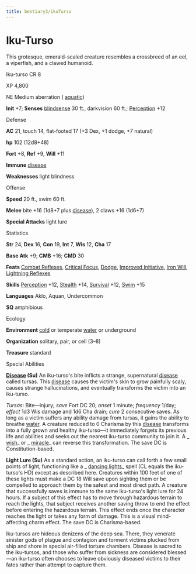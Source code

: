 ```yaml
---
title: bestiary3/ikuTurso
---
```

# Iku-Turso

This grotesque, emerald-scaled creature resembles a crossbreed of an eel, a viperfish, and a clawed humanoid.

Iku-turso CR 8

XP 4,800

NE Medium aberration ( [aquatic](monster_dir/creatureTypes#_aquatic-subtype))

**Init** +7; **Senses** [blindsense](monsters/universalMonsterRules#_blindsense) 30 ft., darkvision 60 ft.; [Perception](skill_dir/perception#_perception) +12

Defense

**AC** 21, touch 14, flat-footed 17 (+3 Dex, +1 dodge, +7 natural)

**hp** 102 (12d8+48)

**Fort** +8, **Ref** +9, **Will** +11

**Immune** [disease](monsters/universalMonsterRules#_disease-(ex-or-su))

**Weaknesses** light blindness

Offense

**Speed** 20 ft., swim 60 ft.

**Melee** bite +16 (1d8+7 plus [disease](monster_dir/universalMonsterRules#_disease-(ex-or-su))), 2 claws +16 (1d6+7)

**Special Attacks** light lure

Statistics

**Str** 24, **Dex** 16, **Con** 19, **Int** 7, **Wis** 12, **Cha** 17

**Base Atk** +9; **CMB** +16; **CMD** 30

**Feats** [Combat Reflexes](feats#_combat-reflexes), [Critical Focus](feats#_critical-focus), [Dodge](feats#_dodge), [Improved Initiative](feats#_improved-initiative), [Iron Will](feats#_iron-will), [Lightning Reflexes](feats#_lightning-reflexes)

**Skills** [Perception](skills/perception#_perception) +12, [Stealth](skill_dir/stealth#_stealth) +14, [Survival](skills/survival#_survival) +12, [Swim](skill_dir/swim#_swim) +15

**Languages** Aklo, Aquan, Undercommon

**SQ** amphibious

Ecology

**Environment** [cold](monsters/creatureTypes#_cold-subtype) or temperate [water](monster_dir/creatureTypes#_water-subtype) or underground

**Organization** solitary, pair, or cell (3–8)

**Treasure** standard

Special Abilities

**[Disease](monsters/universalMonsterRules#_disease-(ex-or-su)) (Su)** An iku-turso's bite inflicts a strange, supernatural [disease](monster_dir/universalMonsterRules#_disease-(ex-or-su)) called tursas. This [disease](monsters/universalMonsterRules#_disease-(ex-or-su)) causes the victim's skin to grow painfully scaly, causes strange hallucinations, and eventually transforms the victim into an iku-turso.

_Tursas_: Bite—injury; _save_ Fort DC 20; _onset_ 1 minute; _frequency_ 1/day; _effect_ 1d3 Wis damage and 1d6 Cha drain; _cure_ 2 consecutive saves. As long as a victim suffers any ability damage from tursas, it gains the ability to breathe [water](monster_dir/creatureTypes#_water-subtype). A creature reduced to 0 Charisma by this [disease](monsters/universalMonsterRules#_disease-(ex-or-su)) transforms into a fully grown and healthy iku-turso—it immediately forgets its previous life and abilities and seeks out the nearest iku-turso community to join it. A _ [wish](spell_dir/wish#_wish)_ or _ [miracle](spells/miracle#_miracle)_ can reverse this transformation. The save DC is Constitution-based.

**Light Lure (Su)** As a standard action, an iku-turso can call forth a few small points of light, functioning like a _ [dancing lights](spell_dir/dancingLights#_dancing-lights)_ spell (CL equals the iku-turso's HD) except as described here. Creatures within 100 feet of one of these lights must make a DC 18 Will save upon sighting them or be compelled to approach them by the safest and most direct path. A creature that successfully saves is immune to the same iku-turso's light lure for 24 hours. If a subject of this effect has to move through hazardous terrain to reach the lights, that subject receives another saving throw to end the effect before entering the hazardous terrain. This effect ends once the character reaches the light or takes any form of damage. This is a visual mind-affecting charm effect. The save DC is Charisma-based.

Iku-tursos are hideous denizens of the deep sea. There, they venerate sinister gods of plague and contagion and torment victims plucked from ship and shore in special air-filled torture chambers. Disease is sacred to the iku-tursos, and those who suffer from sickness are considered blessed—an iku-turso often chooses to leave obviously diseased victims to their fates rather than attempt to capture them.

